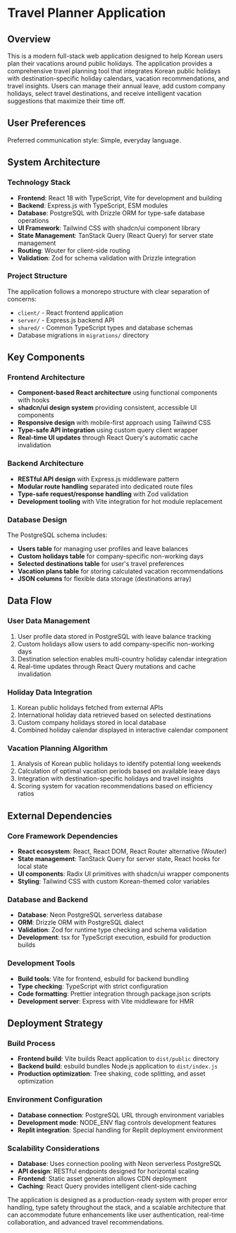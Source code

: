 # Travel Planner Application

## Overview

This is a modern full-stack web application designed to help Korean users plan their vacations around public holidays. The application provides a comprehensive travel planning tool that integrates Korean public holidays with destination-specific holiday calendars, vacation recommendations, and travel insights. Users can manage their annual leave, add custom company holidays, select travel destinations, and receive intelligent vacation suggestions that maximize their time off.

## User Preferences

Preferred communication style: Simple, everyday language.

## System Architecture

### Technology Stack
- **Frontend**: React 18 with TypeScript, Vite for development and building
- **Backend**: Express.js with TypeScript, ESM modules
- **Database**: PostgreSQL with Drizzle ORM for type-safe database operations
- **UI Framework**: Tailwind CSS with shadcn/ui component library
- **State Management**: TanStack Query (React Query) for server state management
- **Routing**: Wouter for client-side routing
- **Validation**: Zod for schema validation with Drizzle integration

### Project Structure
The application follows a monorepo structure with clear separation of concerns:
- `client/` - React frontend application
- `server/` - Express.js backend API
- `shared/` - Common TypeScript types and database schemas
- Database migrations in `migrations/` directory

## Key Components

### Frontend Architecture
- **Component-based React architecture** using functional components with hooks
- **shadcn/ui design system** providing consistent, accessible UI components
- **Responsive design** with mobile-first approach using Tailwind CSS
- **Type-safe API integration** using custom query client wrapper
- **Real-time UI updates** through React Query's automatic cache invalidation

### Backend Architecture
- **RESTful API design** with Express.js middleware pattern
- **Modular route handling** separated into dedicated route files
- **Type-safe request/response handling** with Zod validation
- **Development tooling** with Vite integration for hot module replacement

### Database Design
The PostgreSQL schema includes:
- **Users table** for managing user profiles and leave balances
- **Custom holidays table** for company-specific non-working days
- **Selected destinations table** for user's travel preferences
- **Vacation plans table** for storing calculated vacation recommendations
- **JSON columns** for flexible data storage (destinations array)

## Data Flow

### User Data Management
1. User profile data stored in PostgreSQL with leave balance tracking
2. Custom holidays allow users to add company-specific non-working days
3. Destination selection enables multi-country holiday calendar integration
4. Real-time updates through React Query mutations and cache invalidation

### Holiday Data Integration
1. Korean public holidays fetched from external APIs
2. International holiday data retrieved based on selected destinations
3. Custom company holidays stored in local database
4. Combined holiday calendar displayed in interactive calendar component

### Vacation Planning Algorithm
1. Analysis of Korean public holidays to identify potential long weekends
2. Calculation of optimal vacation periods based on available leave days
3. Integration with destination-specific holidays and travel insights
4. Scoring system for vacation recommendations based on efficiency ratios

## External Dependencies

### Core Framework Dependencies
- **React ecosystem**: React, React DOM, React Router alternative (Wouter)
- **State management**: TanStack Query for server state, React hooks for local state
- **UI components**: Radix UI primitives with shadcn/ui wrapper components
- **Styling**: Tailwind CSS with custom Korean-themed color variables

### Database and Backend
- **Database**: Neon PostgreSQL serverless database
- **ORM**: Drizzle ORM with PostgreSQL dialect
- **Validation**: Zod for runtime type checking and schema validation
- **Development**: tsx for TypeScript execution, esbuild for production builds

### Development Tools
- **Build tools**: Vite for frontend, esbuild for backend bundling
- **Type checking**: TypeScript with strict configuration
- **Code formatting**: Prettier integration through package.json scripts
- **Development server**: Express with Vite middleware for HMR

## Deployment Strategy

### Build Process
- **Frontend build**: Vite builds React application to `dist/public` directory
- **Backend build**: esbuild bundles Node.js application to `dist/index.js`
- **Production optimization**: Tree shaking, code splitting, and asset optimization

### Environment Configuration
- **Database connection**: PostgreSQL URL through environment variables
- **Development mode**: NODE_ENV flag controls development features
- **Replit integration**: Special handling for Replit deployment environment

### Scalability Considerations
- **Database**: Uses connection pooling with Neon serverless PostgreSQL
- **API design**: RESTful endpoints designed for horizontal scaling
- **Frontend**: Static asset generation allows CDN deployment
- **Caching**: React Query provides intelligent client-side caching

The application is designed as a production-ready system with proper error handling, type safety throughout the stack, and a scalable architecture that can accommodate future enhancements like user authentication, real-time collaboration, and advanced travel recommendations.